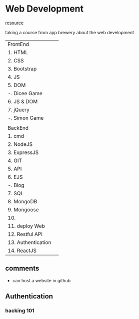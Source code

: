 # Web Development

[resource](https://www.appbrewery.co/p/web-development-course-resources/)

taking a course from app brewery about the web development

|                    |     |
| ------------------ | --- |
| FrontEnd           |     |
| 1. HTML            |     |
| 2. CSS             |     |
| 3. Bootstrap       |     |
| 4. JS              |     |
| 5. DOM             |     |
| -. Dicee Game      |     |
| 6. JS & DOM        |     |
| 7. jQuery          |     |
| -. Simon Game      |     |
|                    |     |
| BackEnd            |     |
| 1. cmd             |     |
| 2. NodeJS          |     |
| 3. ExpressJS       |     |
| 4. GIT             |     |
| 5. API             |     |
| 6. EJS             |     |
| -. Blog            |     |
| 7. SQL             |     |
| 8. MongoDB         |     |
| 9. Mongoose        |     |
| 10.                |     |
| 11. deploy Web     |     |
| 12. Restful API    |     |
| 13. Authentication |     |
| 14. ReactJS        |     |

## comments

- can host a website in github

## Authentication

### hacking 101

